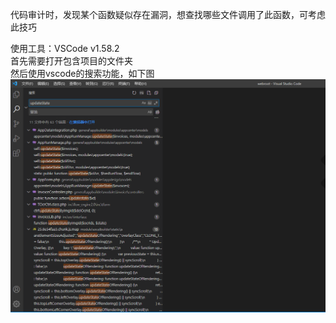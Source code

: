 代码审计时，发现某个函数疑似存在漏洞，想查找哪些文件调用了此函数，可考虑此技巧

使用工具：VSCode v1.58.2  
首先需要打开包含项目的文件夹  
然后使用vscode的搜索功能，如下图  
![image](./pic/1.png)  
